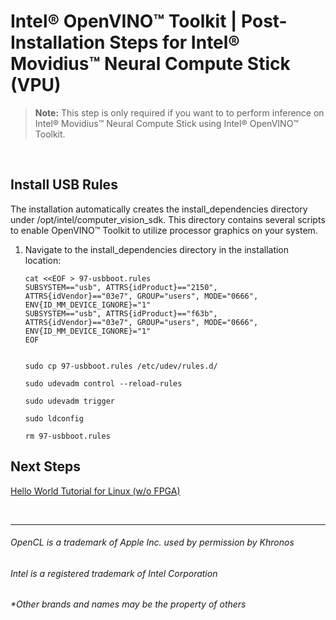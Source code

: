 

# Intel® OpenVINO™ Toolkit | Post-Installation Steps for Intel® Movidius™ Neural Compute Stick (VPU)

> **Note:**  This step is only required if you want to to perform inference on Intel® Movidius™ Neural Compute Stick using Intel® OpenVINO™ Toolkit.

<br>

## Install USB Rules

The installation automatically creates the install_dependencies directory under /opt/intel/computer_vision_sdk. This directory contains several scripts to enable OpenVINO™ Toolkit to utilize processor graphics on your system.

<ol>
  
  <li> Navigate to the install_dependencies directory in the installation location:</li>

    cat <<EOF > 97-usbboot.rules
    SUBSYSTEM=="usb", ATTRS{idProduct}=="2150", ATTRS{idVendor}=="03e7", GROUP="users", MODE="0666",       ENV{ID_MM_DEVICE_IGNORE}="1"
    SUBSYSTEM=="usb", ATTRS{idProduct}=="f63b", ATTRS{idVendor}=="03e7", GROUP="users", MODE="0666",      ENV{ID_MM_DEVICE_IGNORE}="1"
    EOF


    sudo cp 97-usbboot.rules /etc/udev/rules.d/
    
    sudo udevadm control --reload-rules
    
    sudo udevadm trigger
    
    sudo ldconfig
    
    rm 97-usbboot.rules

</ol>

## Next Steps

[Hello World Tutorial for Linux (w/o FPGA)](https://github.com/hunnel/openVINO_install_guide_linux_without_FPGA/blob/master/hello_world_tutorial_linux.md)

<br>


***

###### OpenCL is a trademark of Apple Inc. used by permission by Khronos   
###### Intel is a registered trademark of Intel Corporation
###### &ast;Other brands and names may be the property of others
